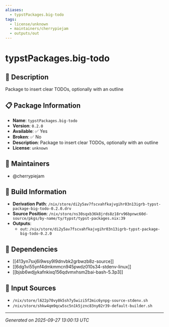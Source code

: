 ```yaml
---
aliases:
  - typstPackages.big-todo
tags:
  - license/unknown
  - maintainers/cherrypiejam
  - outputs/out
---
```


# typstPackages.big-todo

## 📝 Description

Package to insert clear TODOs, optionally with an outline

## 📋 Package Information

- **Name**: `typstPackages.big-todo`
- **Version**: `0.2.0`
- **Available**: ✅ Yes
- **Broken**: ✅ No
- **Description**: Package to insert clear TODOs, optionally with an outline
- **License**: `unknown`
## 👥 Maintainers

- @cherrypiejam


## 🔧 Build Information

- **Derivation Path**: `/nix/store/di2y5av7fscvahfkajvgihr03n13igrb-typst-package-big-todo-0.2.0.drv`
- **Source Position**: `/nix/store/ns30sqxb36k8jrds8z18rv96bpnwc60d-source/pkgs/by-name/ty/typst/typst-packages.nix:39`
- **Outputs**:
  - `out`:  `/nix/store/di2y5av7fscvahfkajvgihr03n13igrb-typst-package-big-todo-0.2.0`

## 🔗 Dependencies

- [[413yn7sxj6i9wsy9l9dnvbk2grbwzb8z-source]]
- [[6dg1vi55ynf4dmkmmcn945pwdz010s34-stdenv-linux]]
- [[bjsb6wdjykafnkixq156qdvmxhsm2bai-bash-5.3p3]]

## 📁 Input Sources

- `/nix/store/l622p70vy8k5sh7y5wizi5f2mic6ynpg-source-stdenv.sh`
- `/nix/store/shkw4qm9qcw5sc5n1k5jznc83ny02r39-default-builder.sh`

---
*Generated on 2025-09-27 13:00:13 UTC*
